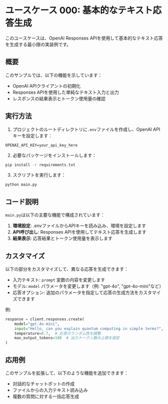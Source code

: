 # ユースケース 000: 基本的なテキスト応答生成

このユースケースは、OpenAI Responses APIを使用して基本的なテキスト応答を生成する最小限の実装例です。

## 概要

このサンプルでは、以下の機能を示しています：

- OpenAI APIクライアントの初期化
- Responses APIを使用した単純なテキスト入力と出力
- レスポンスの結果表示とトークン使用量の確認

## 実行方法

1. プロジェクトのルートディレクトリに`.env`ファイルを作成し、OpenAI APIキーを設定します：

```
OPENAI_API_KEY=your_api_key_here
```

2. 必要なパッケージをインストールします：

```bash
pip install -r requirements.txt
```

3. スクリプトを実行します：

```bash
python main.py
```

## コード説明

`main.py`は以下の主要な機能で構成されています：

1. **環境設定**: .envファイルからAPIキーを読み込み、環境を設定します
2. **API呼び出し**: Responses APIを使用してテキスト応答を生成します
3. **結果表示**: 応答結果とトークン使用量を表示します

## カスタマイズ

以下の部分をカスタマイズして、異なる応答を生成できます：

- 入力テキスト: `prompt` 変数の内容を変更します
- モデル: `model` パラメータを変更します（例: "gpt-4o", "gpt-4o-mini"など）
- 応答オプション: 追加のパラメータを指定して応答の生成方法をカスタマイズできます

例:

```python
response = client.responses.create(
    model="gpt-4o-mini",
    input="Hello, can you explain quantum computing in simple terms?",
    temperature=0.7,  # 応答のランダム性を調整
    max_output_tokens=100  # 出力トークン数の上限を設定
)
```

## 応用例

このサンプルを拡張して、以下のような機能を追加できます：

- 対話的なチャットボットの作成
- ファイルからの入力テキスト読み込み
- 複数の質問に対する一括応答生成